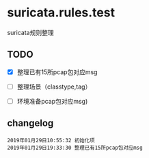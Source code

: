 # suricata.rules.test

suricata规则整理

## TODO
- [x] 整理已有15所pcap包对应msg
- [ ] 整理场景（classtype,tag）
- [ ] 环境准备pcap包对应msg)


## changelog
    2019年01月29日10:55:32 初始化项
    2019年01月29日19:33:30 整理已有15所pcap包对应msg

